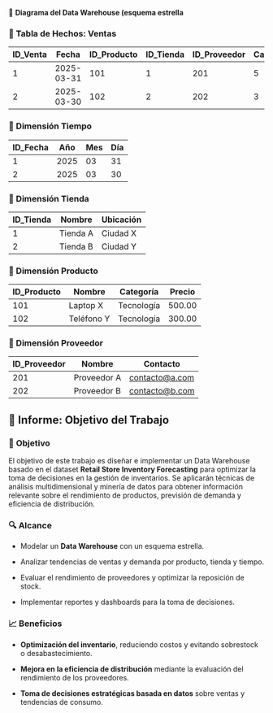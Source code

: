 📌 **Diagrama del Data Warehouse (esquema estrella** 

### 📌 Tabla de Hechos: Ventas
| ID_Venta | Fecha     | ID_Producto | ID_Tienda | ID_Proveedor | Cantidad_Vendida | Precio_Venta |
|----------|----------|-------------|-----------|-------------|-----------------|--------------|
| 1        | 2025-03-31 | 101         | 1         | 201         | 5               | 50.00        |
| 2        | 2025-03-30 | 102         | 2         | 202         | 3               | 75.00        |

### 📌 Dimensión Tiempo
| ID_Fecha | Año  | Mes  | Día |
|----------|------|------|-----|
| 1        | 2025 | 03   | 31  |
| 2        | 2025 | 03   | 30  |

### 📌 Dimensión Tienda
| ID_Tienda | Nombre           | Ubicación       |
|-----------|------------------|----------------|
| 1         | Tienda A         | Ciudad X       |
| 2         | Tienda B         | Ciudad Y       |

### 📌 Dimensión Producto
| ID_Producto | Nombre        | Categoría   | Precio  |
|------------|--------------|------------|--------|
| 101        | Laptop X     | Tecnología | 500.00 |
| 102        | Teléfono Y   | Tecnología | 300.00 |

### 📌 Dimensión Proveedor
| ID_Proveedor | Nombre       | Contacto        |
|-------------|-------------|----------------|
| 201         | Proveedor A  | contacto@a.com |
| 202         | Proveedor B  | contacto@b.com |

## 📄 **Informe: Objetivo del Trabajo**

### 🎯 **Objetivo**

El objetivo de este trabajo es diseñar e implementar un Data Warehouse basado en el dataset **Retail Store Inventory Forecasting** para optimizar la toma de decisiones en la gestión de inventarios. Se aplicarán técnicas de análisis multidimensional y minería de datos para obtener información relevante sobre el rendimiento de productos, previsión de demanda y eficiencia de distribución.

### 🔍 **Alcance**

- Modelar un **Data Warehouse** con un esquema estrella.
    
- Analizar tendencias de ventas y demanda por producto, tienda y tiempo.
    
- Evaluar el rendimiento de proveedores y optimizar la reposición de stock.
    
- Implementar reportes y dashboards para la toma de decisiones.
### 📈 **Beneficios**

- **Optimización del inventario**, reduciendo costos y evitando sobrestock o desabastecimiento.
    
- **Mejora en la eficiencia de distribución** mediante la evaluación del rendimiento de los proveedores.
    
- **Toma de decisiones estratégicas basada en datos** sobre ventas y tendencias de consumo.